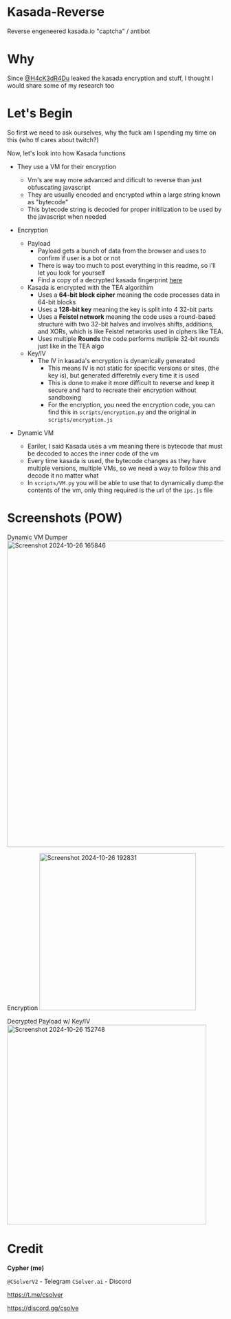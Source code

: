 # Kasada-Reverse
Reverse engeneered kasada.io "captcha" / antibot

# Why

Since [@H4cK3dR4Du](https://github.com/H4cK3dR4Du) leaked the kasada encryption and stuff, I thought I would share some of my research too

# Let's Begin
So first we need to ask ourselves, why the fuck am I spending my time on this (who tf cares about twitch?)

Now, let's look into how Kasada functions

- They use a VM for their encryption
  - Vm's are way more advanced and dificult to reverse than just obfuscating javascript
  - They are usually encoded and encrypted wthin a large string known as "bytecode"
  - This bytecode string is decoded for proper initilization to be used by the javascript when needed
- Encryption
  - Payload
    - Payload gets a bunch of data from the browser and uses to confirm if user is a bot or not
    - There is way too much to post everything in this readme, so i'll let you look for yourself
    - Find a copy of a decrypted kasada fingerprint [here](https://github.com/CSolverV2/Kasada-Reverse/blob/main/scripts/payload.json)
  - Kasada is encrypted with the TEA algorithim
    - Uses a **64-bit block cipher** meaning the code processes data in 64-bit blocks
    - Uses a **128-bit key** meaning the key is split into 4 32-bit parts
    - Uses a **Feistel network** meaning the code uses a round-based structure with two 32-bit halves and involves shifts, additions, and XORs, which is like Feistel networks used in ciphers like TEA.
    - Uses multiple **Rounds** the code performs mutliple 32-bit rounds just like in the TEA algo
  - Key/IV
    - The IV in kasada's encryption is dynamically generated
      - This means IV is not static for specific versions or sites, (the key is), but generated differetnly every time it is used
      - This is done to make it more difficult to reverse and keep it secure and hard to recreate their encryption without sandboxing
      - For the encryption, you need the encryption code, you can find this in `scripts/encryption.py` and the original in `scripts/encryption.js`
     
- Dynamic VM
  - Eariler, I said Kasada uses a vm meaning there is bytecode that must be decoded to acces the inner code of the vm
  - Every time kasada is used, the bytecode changes as they have multiple versions, multiple VMs, so we need a way to follow this and decode it no matter what
  - In `scripts/VM.py` you will be able to use that to dynamically dump the contents of the vm, only thing required is the url of the `ips.js` file

# Screenshots (POW)

Dynamic VM Dumper
<img width="710" alt="Screenshot 2024-10-26 165846" src="https://github.com/user-attachments/assets/611e2844-d958-4ff4-80b5-223ae3320e7e">

Encryption 
<img width="364" alt="Screenshot 2024-10-26 192831" src="https://github.com/user-attachments/assets/3a715604-0fa4-4d83-939b-66b1737d85fb">

Decrypted Payload w/ Key/IV
<img width="463" alt="Screenshot 2024-10-26 152748" src="https://github.com/user-attachments/assets/8bc8e40c-c9d5-40ff-8393-be619216b0ce">

# Credit

**Cypher (me)**

`@CSolverV2` - Telegram
`CSolver.ai` - Discord

https://t.me/csolver

https://discord.gg/csolve
